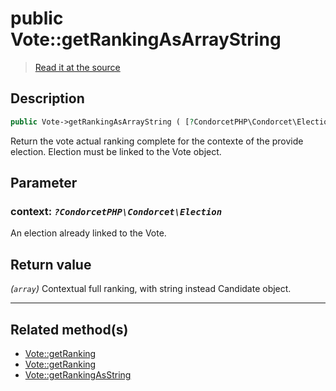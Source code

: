 # public Vote::getRankingAsArrayString

> [Read it at the source](https://github.com/julien-boudry/Condorcet/blob/master/src/Vote.php#L412)

## Description    

```php
public Vote->getRankingAsArrayString ( [?CondorcetPHP\Condorcet\Election $context = null] ): array
```

Return the vote actual ranking complete for the contexte of the provide election. Election must be linked to the Vote object.

## Parameter

### **context:** *`?CondorcetPHP\Condorcet\Election`*   
An election already linked to the Vote.    


## Return value   

*(`array`)* Contextual full ranking, with string instead Candidate object.


---------------------------------------

## Related method(s)      

* [Vote::getRanking](/Docs/api-reference/Vote%20Class/Vote--getRanking.md)    
* [Vote::getRanking](/Docs/api-reference/Vote%20Class/Vote--getRanking.md)    
* [Vote::getRankingAsString](/Docs/api-reference/Vote%20Class/Vote--getRankingAsString.md)    
